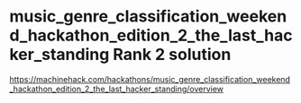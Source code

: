 # music_genre_classification_weekend_hackathon_edition_2_the_last_hacker_standing Rank 2 solution
https://machinehack.com/hackathons/music_genre_classification_weekend_hackathon_edition_2_the_last_hacker_standing/overview
